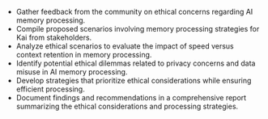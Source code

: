 - Gather feedback from the community on ethical concerns regarding AI memory processing.
- Compile proposed scenarios involving memory processing strategies for Kai from stakeholders.
- Analyze ethical scenarios to evaluate the impact of speed versus context retention in memory processing.
- Identify potential ethical dilemmas related to privacy concerns and data misuse in AI memory processing.
- Develop strategies that prioritize ethical considerations while ensuring efficient processing.
- Document findings and recommendations in a comprehensive report summarizing the ethical considerations and processing strategies.